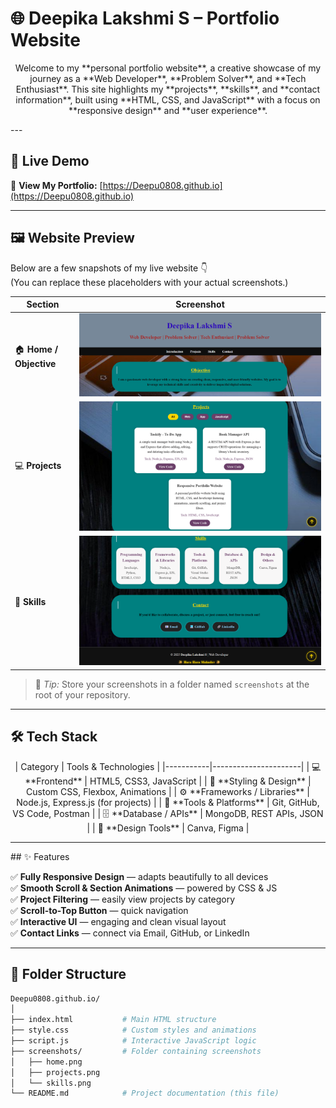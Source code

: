 # 🌐 Deepika Lakshmi S – Portfolio Website
<p align="center">
Welcome to my **personal portfolio website**, a creative showcase of my journey as a **Web Developer**, **Problem Solver**, and **Tech Enthusiast**.  
This site highlights my **projects**, **skills**, and **contact information**, built using **HTML, CSS, and JavaScript** with a focus on **responsive design** and **user experience**.
</p>
---

## 🚀 Live Demo
🔗 **View My Portfolio:** [https://Deepu0808.github.io](https://Deepu0808.github.io)

---

## 🖼️ Website Preview

Below are a few snapshots of my live website 👇  
(You can replace these placeholders with your actual screenshots.)

| Section | Screenshot |
|----------|-------------|
| 🏠 **Home / Objective** | ![Home](screenshots/home.png) |
| 💻 **Projects** | ![Projects](screenshots/projects.png) |
| 🧠 **Skills** | ![Skills](screenshots/skills.png) |

> 📸 *Tip:* Store your screenshots in a folder named `screenshots` at the root of your repository.

---

## 🛠️ Tech Stack
<p align="center">
| Category | Tools & Technologies |
|-----------|----------------------|
| 💻 **Frontend** | HTML5, CSS3, JavaScript |
| 🎨 **Styling & Design** | Custom CSS, Flexbox, Animations |
| ⚙️ **Frameworks / Libraries** | Node.js, Express.js (for projects) |
| 🧰 **Tools & Platforms** | Git, GitHub, VS Code, Postman |
| 🗄️ **Database / APIs** | MongoDB, REST APIs, JSON |
| 🧩 **Design Tools** | Canva, Figma |

---
</p>
## ✨ Features

✅ **Fully Responsive Design** — adapts beautifully to all devices  
✅ **Smooth Scroll & Section Animations** — powered by CSS & JS  
✅ **Project Filtering** — easily view projects by category  
✅ **Scroll-to-Top Button** — quick navigation  
✅ **Interactive UI** — engaging and clean visual layout  
✅ **Contact Links** — connect via Email, GitHub, or LinkedIn

---

## 📂 Folder Structure


```bash
Deepu0808.github.io/
│
├── index.html           # Main HTML structure
├── style.css            # Custom styles and animations
├── script.js            # Interactive JavaScript logic
├── screenshots/         # Folder containing screenshots
│   ├── home.png
│   ├── projects.png
│   └── skills.png
└── README.md            # Project documentation (this file)
